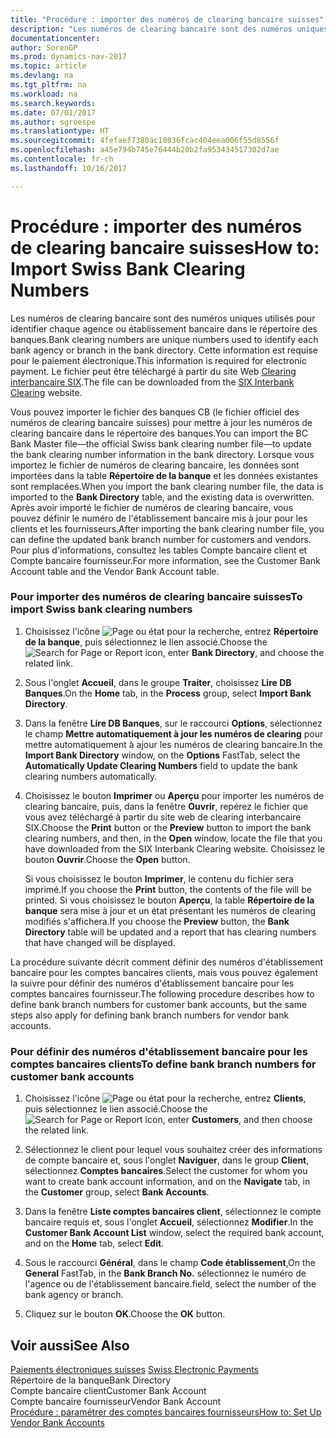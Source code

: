 ```yaml
---
title: "Procédure : importer des numéros de clearing bancaire suisses"
description: "Les numéros de clearing bancaire sont des numéros uniques utilisés pour identifier chaque agence ou établissement bancaire dans le répertoire des banques. Cette information est requise pour le paiement électronique. Le fichier peut être téléchargé à partir du site Web [Clearing interbancaire SIX](http://go.microsoft.com/fwlink/?LinkId=145121)."
documentationcenter: 
author: SorenGP
ms.prod: dynamics-nav-2017
ms.topic: article
ms.devlang: na
ms.tgt_pltfrm: na
ms.workload: na
ms.search.keywords: 
ms.date: 07/01/2017
ms.author: sgroespe
ms.translationtype: HT
ms.sourcegitcommit: 4fefaef7380ac10836fcac404eea006f55d8556f
ms.openlocfilehash: a45e794b745e76444b20b2fa953434517302d7ae
ms.contentlocale: fr-ch
ms.lasthandoff: 10/16/2017

---
```

# <a name="how-to-import-swiss-bank-clearing-numbers"></a><span data-ttu-id="dd05a-105">Procédure : importer des numéros de clearing bancaire suisses</span><span class="sxs-lookup"><span data-stu-id="dd05a-105">How to: Import Swiss Bank Clearing Numbers</span></span>
<span data-ttu-id="dd05a-106">Les numéros de clearing bancaire sont des numéros uniques utilisés pour identifier chaque agence ou établissement bancaire dans le répertoire des banques.</span><span class="sxs-lookup"><span data-stu-id="dd05a-106">Bank clearing numbers are unique numbers used to identify each bank agency or branch in the bank directory.</span></span> <span data-ttu-id="dd05a-107">Cette information est requise pour le paiement électronique.</span><span class="sxs-lookup"><span data-stu-id="dd05a-107">This information is required for electronic payment.</span></span> <span data-ttu-id="dd05a-108">Le fichier peut être téléchargé à partir du site Web [Clearing interbancaire SIX](http://go.microsoft.com/fwlink/?LinkId=145121).</span><span class="sxs-lookup"><span data-stu-id="dd05a-108">The file can be downloaded from the [SIX Interbank Clearing](http://go.microsoft.com/fwlink/?LinkId=145121) website.</span></span>  
  
 <span data-ttu-id="dd05a-109">Vous pouvez importer le fichier des banques CB (le fichier officiel des numéros de clearing bancaire suisses) pour mettre à jour les numéros de clearing bancaire dans le répertoire des banques.</span><span class="sxs-lookup"><span data-stu-id="dd05a-109">You can import the BC Bank Master file—the official Swiss bank clearing number file—to update the bank clearing number information in the bank directory.</span></span> <span data-ttu-id="dd05a-110">Lorsque vous importez le fichier de numéros de clearing bancaire, les données sont importées dans la table **Répertoire de la banque** et les données existantes sont remplacées.</span><span class="sxs-lookup"><span data-stu-id="dd05a-110">When you import the bank clearing number file, the data is imported to the **Bank Directory** table, and the existing data is overwritten.</span></span> <span data-ttu-id="dd05a-111">Après avoir importé le fichier de numéros de clearing bancaire, vous pouvez définir le numéro de l'établissement bancaire mis à jour pour les clients et les fournisseurs.</span><span class="sxs-lookup"><span data-stu-id="dd05a-111">After importing the bank clearing number file, you can define the updated bank branch number for customers and vendors.</span></span> <span data-ttu-id="dd05a-112">Pour plus d'informations, consultez les tables Compte bancaire client et Compte bancaire fournisseur.</span><span class="sxs-lookup"><span data-stu-id="dd05a-112">For more information, see the Customer Bank Account table and the Vendor Bank Account table.</span></span>  
  
### <a name="to-import-swiss-bank-clearing-numbers"></a><span data-ttu-id="dd05a-113">Pour importer des numéros de clearing bancaire suisses</span><span class="sxs-lookup"><span data-stu-id="dd05a-113">To import Swiss bank clearing numbers</span></span>  
  
1.  <span data-ttu-id="dd05a-114">Choisissez l'icône ![Page ou état pour la recherche](media/ui-search/search_small.png "icône Page ou état pour la recherche"), entrez **Répertoire de la banque**, puis sélectionnez le lien associé.</span><span class="sxs-lookup"><span data-stu-id="dd05a-114">Choose the ![Search for Page or Report](media/ui-search/search_small.png "Search for Page or Report icon") icon, enter **Bank Directory**, and choose the related link.</span></span>  
  
2.  <span data-ttu-id="dd05a-115">Sous l'onglet **Accueil**, dans le groupe **Traiter**, choisissez **Lire DB Banques**.</span><span class="sxs-lookup"><span data-stu-id="dd05a-115">On the **Home** tab, in the **Process** group, select **Import Bank Directory**.</span></span>  
  
3.  <span data-ttu-id="dd05a-116">Dans la fenêtre **Lire DB Banques**, sur le raccourci **Options**, sélectionnez le champ **Mettre automatiquement à jour les numéros de clearing** pour mettre automatiquement à ajour les numéros de clearing bancaire.</span><span class="sxs-lookup"><span data-stu-id="dd05a-116">In the **Import Bank Directory** window, on the **Options** FastTab, select the **Automatically Update Clearing Numbers** field to update the bank clearing numbers automatically.</span></span>  
  
4.  <span data-ttu-id="dd05a-117">Choisissez le bouton **Imprimer** ou **Aperçu** pour importer les numéros de clearing bancaire, puis, dans la fenêtre **Ouvrir**, repérez le fichier que vous avez téléchargé à partir du site web de clearing interbancaire SIX.</span><span class="sxs-lookup"><span data-stu-id="dd05a-117">Choose the **Print** button or the **Preview** button to import the bank clearing numbers, and then, in the **Open** window, locate the file that you have downloaded from the SIX Interbank Clearing website.</span></span> <span data-ttu-id="dd05a-118">Choisissez le bouton **Ouvrir**.</span><span class="sxs-lookup"><span data-stu-id="dd05a-118">Choose the **Open** button.</span></span>  
  
     <span data-ttu-id="dd05a-119">Si vous choisissez le bouton **Imprimer**, le contenu du fichier sera imprimé.</span><span class="sxs-lookup"><span data-stu-id="dd05a-119">If you choose the **Print** button, the contents of the file will be printed.</span></span> <span data-ttu-id="dd05a-120">Si vous choisissez le bouton **Aperçu**, la table **Répertoire de la banque** sera mise à jour et un état présentant les numéros de clearing modifiés s'affichera.</span><span class="sxs-lookup"><span data-stu-id="dd05a-120">If you choose the **Preview** button, the **Bank Directory** table will be updated and a report that has clearing numbers that have changed will be displayed.</span></span>  
  
 <span data-ttu-id="dd05a-121">La procédure suivante décrit comment définir des numéros d'établissement bancaire pour les comptes bancaires clients, mais vous pouvez également la suivre pour définir des numéros d'établissement bancaire pour les comptes bancaires fournisseur.</span><span class="sxs-lookup"><span data-stu-id="dd05a-121">The following procedure describes how to define bank branch numbers for customer bank accounts, but the same steps also apply for defining bank branch numbers for vendor bank accounts.</span></span>  
  
### <a name="to-define-bank-branch-numbers-for-customer-bank-accounts"></a><span data-ttu-id="dd05a-122">Pour définir des numéros d'établissement bancaire pour les comptes bancaires clients</span><span class="sxs-lookup"><span data-stu-id="dd05a-122">To define bank branch numbers for customer bank accounts</span></span>  
  
1.  <span data-ttu-id="dd05a-123">Choisissez l'icône ![Page ou état pour la recherche](media/ui-search/search_small.png "icône Page ou état pour la recherche"), entrez **Clients**, puis sélectionnez le lien associé.</span><span class="sxs-lookup"><span data-stu-id="dd05a-123">Choose the ![Search for Page or Report](media/ui-search/search_small.png "Search for Page or Report icon") icon, enter **Customers**, and then choose the related link.</span></span>  
  
2.  <span data-ttu-id="dd05a-124">Sélectionnez le client pour lequel vous souhaitez créer des informations de compte bancaire et, sous l'onglet **Naviguer**, dans le group **Client**, sélectionnez **Comptes bancaires**.</span><span class="sxs-lookup"><span data-stu-id="dd05a-124">Select the customer for whom you want to create bank account information, and on the **Navigate** tab, in the **Customer** group, select **Bank Accounts**.</span></span>  
  
3.  <span data-ttu-id="dd05a-125">Dans la fenêtre **Liste comptes bancaires client**, sélectionnez le compte bancaire requis et, sous l'onglet **Accueil**, sélectionnez **Modifier**.</span><span class="sxs-lookup"><span data-stu-id="dd05a-125">In the **Customer Bank Account List** window, select the required bank account, and on the **Home** tab, select **Edit**.</span></span>  
  
4.  <span data-ttu-id="dd05a-126">Sous le raccourci **Général**, dans le champ **Code établissement**,</span><span class="sxs-lookup"><span data-stu-id="dd05a-126">On the **General** FastTab, in the **Bank Branch No.**</span></span> <span data-ttu-id="dd05a-127">sélectionnez le numéro de l'agence ou de l'établissement bancaire.</span><span class="sxs-lookup"><span data-stu-id="dd05a-127">field, select the number of the bank agency or branch.</span></span>  
  
5.  <span data-ttu-id="dd05a-128">Cliquez sur le bouton **OK**.</span><span class="sxs-lookup"><span data-stu-id="dd05a-128">Choose the **OK** button.</span></span>  
  
## <a name="see-also"></a><span data-ttu-id="dd05a-129">Voir aussi</span><span class="sxs-lookup"><span data-stu-id="dd05a-129">See Also</span></span>  
 <span data-ttu-id="dd05a-130">[Paiements électroniques suisses](swiss-electronic-payments.md) </span><span class="sxs-lookup"><span data-stu-id="dd05a-130">[Swiss Electronic Payments](swiss-electronic-payments.md) </span></span>  
 <span data-ttu-id="dd05a-131">Répertoire de la banque</span><span class="sxs-lookup"><span data-stu-id="dd05a-131">Bank Directory</span></span>   
 <span data-ttu-id="dd05a-132">Compte bancaire client</span><span class="sxs-lookup"><span data-stu-id="dd05a-132">Customer Bank Account</span></span>   
 <span data-ttu-id="dd05a-133">Compte bancaire fournisseur</span><span class="sxs-lookup"><span data-stu-id="dd05a-133">Vendor Bank Account</span></span>   
 [<span data-ttu-id="dd05a-134">Procédure : paramétrer des comptes bancaires fournisseurs</span><span class="sxs-lookup"><span data-stu-id="dd05a-134">How to: Set Up Vendor Bank Accounts</span></span>](how-to-set-up-vendor-bank-accounts.md)
